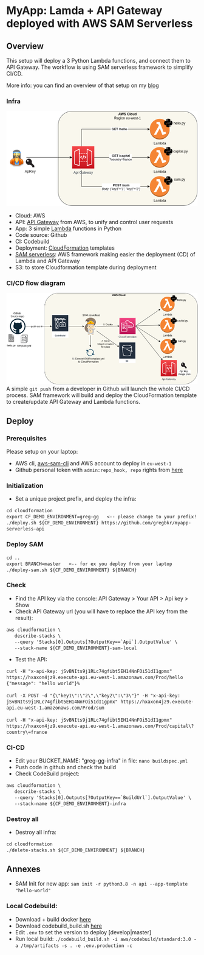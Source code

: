 # MyApp: Lamda + API Gateway deployed with AWS SAM Serverless

## Overview
This setup will deploy a 3 Python Lambda functions, and connect them to API Gateway.
The workflow is using SAM serverless framework to simplify CI/CD.

More info: you can find an overview of that setup on my [blog](https://greg.satoshi.tech/sam-serverless)


### Infra
![Infra](./.github/images/myapp-api-infra.png)
- Cloud: AWS
- API: [API Gateway](https://aws.amazon.com/api-gateway) from AWS, to unify and control user requests
- App: 3 simple [Lambda](https://aws.amazon.com/lambda/) functions in Python
- Code source: Github
- CI: Codebuild
- Deployment: [CloudFormation](https://aws.amazon.com/cloudformation) templates
- [SAM serverless](https://aws.amazon.com/serverless/sam): AWS framework making easier the deployment (CD) of Lambda and API Gateway
- S3: to store Cloudformation template during deployment


### CI/CD flow diagram

![CI/CD](./.github/images/myapp-api-cicd.png)
A simple `git push` from a developer in Github will launch the whole CI/CD process. SAM framework will build and deploy the CloudFormation template to create/update API Gateway and Lambda functions.


## Deploy

### Prerequisites
Please setup on your laptop:
- AWS cli, [aws-sam-cli](https://docs.aws.amazon.com/serverless-application-model/latest/developerguide/serverless-sam-cli-install.html) and AWS account to deploy in `eu-west-1`
- Github personal token with `admin:repo_hook, repo` rights from [here](https://github.com/settings/tokens)


### Initialization
- Set a unique project prefix, and deploy the infra:
```
cd cloudformation
export CF_DEMO_ENVIRONMENT=greg-gg   <-- please change to your prefix!
./deploy.sh ${CF_DEMO_ENVIRONMENT} https://github.com/gregbkr/myapp-serverless-api
```


### Deploy SAM
```
cd ..
export BRANCH=master   <-- for ex you deploy from your laptop
./deploy-sam.sh ${CF_DEMO_ENVIRONMENT} ${BRANCH}
```

### Check
- Find the API key via the console: API Gateway > Your API > Api key > Show
- Check API Gateway url (you will have to replace the API key from the result): 
```
aws cloudformation \
   describe-stacks \
   --query 'Stacks[0].Outputs[?OutputKey==`Api`].OutputValue' \
   --stack-name ${CF_DEMO_ENVIRONMENT}-sam-local
```
- Test the API: 
```
curl -H "x-api-key: jSvBNIts9j1RLc74gfibt5EH14NnFOi51dI1gpmx" https://hxaxon4jz9.execute-api.eu-west-1.amazonaws.com/Prod/hello
{"message": "hello world"}%

curl -X POST -d "{\"key1\":\"2\",\"key2\":\"3\"}" -H "x-api-key: jSvBNIts9j1RLc74gfibt5EH14NnFOi51dI1gpmx" https://hxaxon4jz9.execute-api.eu-west-1.amazonaws.com/Prod/sum

curl -H "x-api-key: jSvBNIts9j1RLc74gfibt5EH14NnFOi51dI1gpmx" https://hxaxon4jz9.execute-api.eu-west-1.amazonaws.com/Prod/capital\?country\=france
```

### CI-CD
- Edit your BUCKET_NAME: "greg-gg-infra" in file: `nano buildspec.yml` 
- Push code in github and check the build
- Check CodeBuild project:
```
aws cloudformation \
   describe-stacks \
   --query 'Stacks[0].Outputs[?OutputKey==`BuildUrl`].OutputValue' \
   --stack-name ${CF_DEMO_ENVIRONMENT}-infra
```

### Destroy all
- Destroy all infra: 
```
cd cloudformation
./delete-stacks.sh ${CF_DEMO_ENVIRONMENT} ${BRANCH}
```

## Annexes
- SAM Init for new app: `sam init -r python3.8 -n api --app-template "hello-world"`

### Local Codebuild: 
- Download + build docker [here](https://github.com/aws/aws-codebuild-docker-images/tree/master/ubuntu/standard/3.0)
- Download codebuild_build.sh [here](https://github.com/aws/aws-codebuild-docker-images/blob/master/local_builds/codebuild_build.sh)
- Edit `.env` to set the version to deploy [develop|master]
- Run local build: `./codebuild_build.sh -i aws/codebuild/standard:3.0 -a /tmp/artifacts -s . -e .env.production -c`
